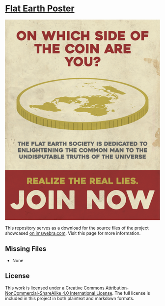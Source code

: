 # [Flat Earth Poster](http://www.imswebra.com/projects/flatearth/)
![](Flat%20Earth%20Poster.png)

This repository serves as a download for the source files of the project showcased [on imswebra.com](http://www.imswebra.com/projects/flatearth/). Visit this page for more information.

## Missing Files
- None

## License
This work is licensed under a [Creative Commons Attribution-NonCommercial-ShareAlike 4.0 International License](https://creativecommons.org/licenses/by-nc-sa/4.0/). The full license is included in this project in both plaintext and markdown formats.

